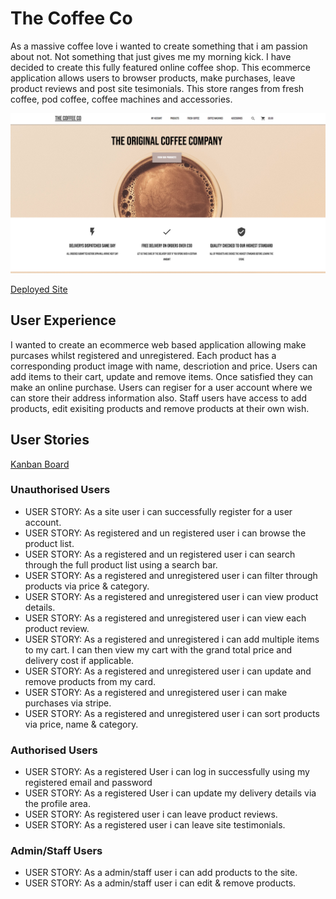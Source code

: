 # The Coffee Co

As a massive coffee love i wanted to create something that i am passion about not. Not something that just gives me my morning kick. I have decided to create this fully featured online coffee shop. This ecommerce application allows users to browser products, make purchases, leave product reviews and post site tesimonials. This store ranges from fresh coffee, pod coffee, coffee machines and accessories. 

![Home-Page](https://github.com/CharlesB91/The_Coffee_Co/blob/main/readme/coffeeclubhomepage.png)

[Deployed Site](https://thecoffeeco.herokuapp.com/)

## User Experience 

I wanted to create an ecommerce web based application allowing make purcases whilst registered and unregistered. Each product has a corresponding product image with name, descriotion and price. Users can add items to their cart, update and remove items. Once satisfied they can make an online purchase. Users can regiser for a user account where we can store their address information also. Staff users have access to add products, edit exisiting products and remove products at their own wish. 

## User Stories

[Kanban Board](https://github.com/CharlesB91/engage-fitness/projects/1)

### Unauthorised Users

- USER STORY: As a site user i can successfully register for a user account.
- USER STORY: As registered and un registered user i can browse the product list.
- USER STORY: As a registered and un registered user i can search through the full product list using a search bar.
- USER STORY: As a registered and unregistered user i can filter through products via price & category.
- USER STORY: As a registered and unregistered user i can view product details.
- USER STORY: As a registered and unregistered user i can view each product review.
- USER STORY: As a registered and unregistered i can add multiple items to my cart. I can then view my cart with the grand total price and delivery cost if applicable.
- USER STORY: As a registered and unregistered user i can update and remove products from my card.
- USER STORY: As a registered and unregistered user i can make purchases via stripe.
- USER STORY: As a registered and unregistered user i can sort products via price, name & category.

### Authorised Users

- USER STORY: As a registered User i can log in successfully using my registered email and password
- USER STORY: As a registered User i can update my delivery details via the profile area.
- USER STORY: As registered user i can leave product reviews.
- USER STORY: As a registered user i can leave site testimonials.

### Admin/Staff Users

- USER STORY: As a admin/staff user i can add products to the site.
- USER STORY: As a admin/staff user i can edit & remove products.